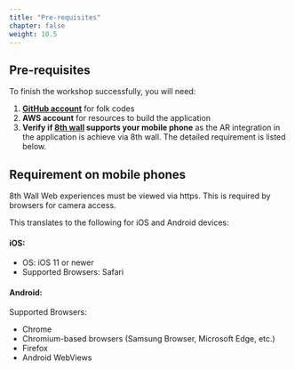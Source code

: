 ```yaml
---
title: "Pre-requisites"
chapter: false
weight: 10.5
---
```


## Pre-requisites

To finish the workshop successfully, you will need:      

1. **[GitHub account](https://github.com/)** for folk codes     
2. **AWS account** for resources to build the application    
3. **Verify if [8th wall]((https://www.8thwall.com/)) supports your mobile phone** as the AR integration in the application is achieve via 8th wall. The detailed requirement is listed below.    


## Requirement on mobile phones

8th Wall Web experiences must be viewed via https. This is required by browsers for camera access.

This translates to the following for iOS and Android devices:

#### iOS:

* OS: iOS 11 or newer
* Supported Browsers:  Safari

#### Android:

Supported Browsers:    

* Chrome    
* Chromium-based browsers (Samsung Browser, Microsoft Edge, etc.)    
* Firefox    
* Android WebViews    

